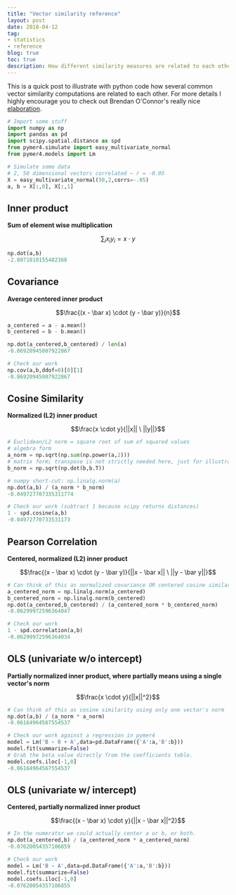 ```yaml
---
title: "Vector similarity reference"
layout: post
date: 2018-04-12
tag:
- statistics
- reference
blog: true
toc: true
description: How different similarity measures are related to each other
---
```


This is a quick post to illustrate with python code how several common vector similarity computations are related to each other. For more details I highly encourage you to check out Brendan O'Connor's really nice [elaboration](https://brenocon.com/blog/2012/03/cosine-similarity-pearson-correlation-and-ols-coefficients/).


```python
# Import some stuff
import numpy as np
import pandas as pd
import scipy.spatial.distance as spd
from pymer4.simulate import easy_multivariate_normal
from pymer4.models import Lm
```

```python
# Simulate some data
# 2, 50 dimensional vectors correlated ~ r = -0.05
X = easy_multivariate_normal(50,2,corrs=-.05)
a, b = X[:,0], X[:,1]
```

## Inner product  
**Sum of element wise multiplication**  

$$\sum_i {x_iy_i} = x \cdot y$$  

```python
np.dot(a,b)
-2.8071010155482368
```

## Covariance  
**Average centered inner product**  

$$\frac{(x - \bar x) \cdot (y - \bar y)}{n}$$  

```python
a_centered = a - a.mean()
b_centered = b - b.mean()

np.dot(a_centered,b_centered) / len(a)
-0.06920945007922867
```

```python
# Check our work
np.cov(a,b,ddof=0)[0][1]
-0.06920945007922867
```

## Cosine Similarity  
**Normalized (L2) inner product**  

$$\frac{x \cdot y}{||x|| \ ||y||}$$  

```python
# Euclidean/L2 norm = square root of sum of squared values
# algebra form
a_norm = np.sqrt(np.sum(np.power(a,2)))
# matrix form; transpose is not strictly needed here, just for illustration
b_norm = np.sqrt(np.dot(b,b.T))

# numpy short-cut: np.linalg.norm(a)
np.dot(a,b) / (a_norm * b_norm)
-0.049727707335311774
```

```python
# Check our work (subtract 1 because scipy returns distances)
1 - spd.cosine(a,b)
-0.04972770733531173
```

## Pearson Correlation  
**Centered, normalized (L2) inner product**  

$$\frac{(x - \bar x) \cdot (y - \bar y)}{||x - \bar x|| \ ||y - \bar y||}$$  

```python
# Can think of this as normalized covariance OR centered cosine similarity
a_centered_norm = np.linalg.norm(a_centered)
b_centered_norm = np.linalg.norm(b_centered)
np.dot(a_centered,b_centered) / (a_centered_norm * b_centered_norm)
-0.06299972596364047
```

```python
# Check our work
1 - spd.correlation(a,b)
-0.06299972596364034
```

## OLS (univariate w/o intercept)  
**Partially normalized inner product, where partially means using a single vector's norm**  

$$\frac{x \cdot y}{||x||^2}$$  

```python
# Can think of this as cosine similarity using only one vector's norm
np.dot(a,b) / (a_norm * a_norm)
-0.06164964567554537
```

```python
# Check our work against a regression in pymer4
model = Lm('B ~ 0 + A',data=pd.DataFrame({'A':a,'B':b}))
model.fit(summarize=False)
# Grab the beta value directly from the coefficients table.
model.coefs.iloc[-1,0]
-0.06164964567554537
```

## OLS (univariate w/ intercept)  
**Centered, partially normalized inner product**  

$$\frac{(x - \bar x) \cdot y}{||x - \bar x||^2}$$  

```python
# In the numerator we could actually center a or b, or both.
np.dot(a_centered,b) / (a_centered_norm * a_centered_norm)
-0.07620054357106859
```

```python
# Check our work
model = Lm('B ~ A',data=pd.DataFrame({'A':a,'B':b}))
model.fit(summarize=False)
model.coefs.iloc[-1,0]
-0.07620054357106855
```
